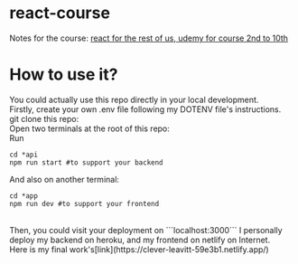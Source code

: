 # react-course

Notes for the course:
[react for the rest of us, udemy for course 2nd to 10th](https://www.udemy.com/share/102WQm3@x9BWMuSen5qCx3DvbfRWrx6E2gtaE3YWx5LM2GkEamWH-aMMqT8VHdEnB135C7gQ/)


# How to use it?
You could actually use this repo directly in your local development.<br>
Firstly, create your own .env file following my DOTENV file's instructions.<br>
git clone this repo:<br>
Open two terminals at the root of this repo: <br>
Run<br>
```
cd *api
npm run start #to support your backend
```
And also on another terminal:
```
cd *app
npm run dev #to support your frontend
```
<br>
Then, you could visit your deployment on ```localhost:3000```
I personally deploy my backend on heroku, and my frontend on netlify on Internet.<br>
Here is my final work's[link](https://clever-leavitt-59e3b1.netlify.app/)
